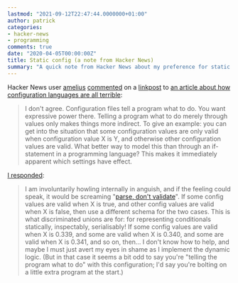 ```yaml
---
lastmod: "2021-09-12T22:47:44.0000000+01:00"
author: patrick
categories:
- hacker-news
- programming
comments: true
date: "2020-04-05T00:00:00Z"
title: Static config (a note from Hacker News)
summary: "A quick note from Hacker News about my preference for static config rather than dynamic."
---
```


Hacker News user [amelius](https://news.ycombinator.com/user?id=amelius) [commented](https://news.ycombinator.com/item?id=22788623) on a [linkpost](https://news.ycombinator.com/item?id=22787332) to [an article about how configuration languages are all terrible](https://beepb00p.xyz/configs-suck.html):

> I don't agree. Configuration files tell a program what to do. You want expressive power there. Telling a program what to do merely through values only makes things more indirect.
> To give an example: you can get into the situation that some configuration values are only valid when configuration value X is Y, and otherwise other configuration values are valid. What better way to model this than through an if-statement in a programming language? This makes it immediately apparent which settings have effect.

[I responded](https://news.ycombinator.com/item?id=22788713):

> I am involuntarily howling internally in anguish, and if the feeling could speak, it would be screaming "[parse, don't validate](https://lexi-lambda.github.io/blog/2019/11/05/parse-don-t-validate/)".
> If some config values are valid when X is true, and other config values are valid when X is false, then use a different schema for the two cases. This is what discriminated unions are for: for representing conditionals statically, inspectably, serialisably!
> If some config values are valid when X is 0.339, and some are valid when X is 0.340, and some are valid when X is 0.341, and so on, then… I don't know how to help, and maybe I must just avert my eyes in shame as I implement the dynamic logic. (But in that case it seems a bit odd to say you're "telling the program what to do" with this configuration; I'd say you're bolting on a little extra program at the start.)
